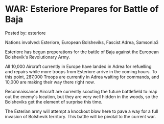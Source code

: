 # WAR: Esteriore Prepares for Battle of Baja

Posted by: esteriore

Nations involved: Esteriore, European Bolsheviks, Fascist Adrea, Samsonia3

Esteriore has begun preperations for the battle of Baja against the European Bolshevik's Revolutionary Army.

All 10,000 Aircraft currently in Europe have landed in Adrea for refuelling and repairs while more troops from Esteriore arrive in the coming hours. To this point, 287,000 Troops are currently in Adrea waiting for commands, and 10,000 are making their way there right now.

Reconnaissance Aircraft are currently scouting the future battlefield to map out the enemy's location, but they are very well hidden in the woods, so the Bolsheviks get the element of surprise this time.

The Esterian army will attempt a knockout blow here to pave a way for a full invasion of Bolshevik territory. This battle will be pivotal to the current war.